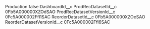 <?xml version="1.0" encoding="UTF-8"?>
<CustomMetadata xmlns="http://soap.sforce.com/2006/04/metadata" xmlns:xsi="http://www.w3.org/2001/XMLSchema-instance" xmlns:xsd="http://www.w3.org/2001/XMLSchema">
    <label>Production</label>
    <protected>false</protected>
    <values>
        <field>DashboardId__c</field>
        <value xsi:nil="true"/>
    </values>
    <values>
        <field>ProdRecDatasetId__c</field>
        <value xsi:type="xsd:string">0Fb5A000000XZOdSAO</value>
    </values>
    <values>
        <field>ProdRecDatasetVersionId__c</field>
        <value xsi:type="xsd:string">0Fc5A000002Ffl1SAC</value>
    </values>
    <values>
        <field>ReorderDatasetId__c</field>
        <value xsi:type="xsd:string">0Fb5A000000XZOeSAO</value>
    </values>
    <values>
        <field>ReorderDatasetVersionId__c</field>
        <value xsi:type="xsd:string">0Fc5A000002Ffl6SAC</value>
    </values>
</CustomMetadata>

